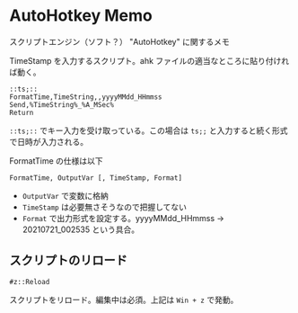 # AutoHotkey Memo

スクリプトエンジン（ソフト？） "AutoHotkey" に関するメモ

TimeStamp を入力するスクリプト。ahk ファイルの適当なところに貼り付ければ動く。

	::ts;::
	FormatTime,TimeString,,yyyyMMdd_HHmmss
	Send,%TimeString%_%A_MSec%
	Return

`::ts;::` でキー入力を受け取っている。この場合は `ts;;` と入力すると続く形式で日時が入力される。

FormatTime の仕様は以下

	FormatTime, OutputVar [, TimeStamp, Format] 

* `OutputVar` で変数に格納
* `TimeStamp` は必要無さそうなので把握してない
* `Format` で出力形式を設定する。yyyyMMdd_HHmmss -> 20210721_002535 という具合。

## スクリプトのリロード

	#z::Reload

スクリプトをリロード。編集中は必須。上記は `Win + z` で発動。